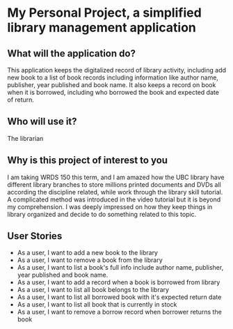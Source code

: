 # My Personal Project, a simplified library management application

## What will the application do?

This application keeps the digitalized record of library activity, including add new book to a list of book records including information like author name, publisher, year published and book name. It also keeps a record on book when it is borrowed, including who borrowed the book and expected date of return.

## Who will use it?

The librarian

## Why is this project of interest to you

I am taking WRDS 150 this term, and I am amazed how the UBC library have different library branches to store millions printed documents and DVDs all according the discipline related, while work through the library skill tutorial. A complicated method was introduced in the video tutorial but it is beyond my comprehension. I was deeply impressed on how they keep things in library organized and decide to do something related to this topic.

## User Stories
- As a user, I want to add a new book to the library
- As a user, I want to remove a book from the library
- As a user, I want to list a book's full info include author name, publisher, year published and book name.
- As a user, I want to add a record when a book is borrowed from library
- As a user, I want to list all book belongs to the library
- As a user, I want to list all borrowed book with it's expected return date
- As a user, I want to list all book that is currently in stock
- As a user, I want to remove a borrow record when borrower returns the book

